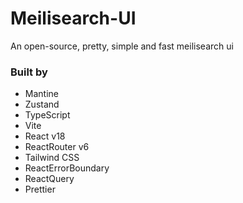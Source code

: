 # Meilisearch-UI

An open-source, pretty, simple and fast meilisearch ui

### Built by

- Mantine
- Zustand
- TypeScript
- Vite
- React v18
- ReactRouter v6
- Tailwind CSS
- ReactErrorBoundary
- ReactQuery
- Prettier